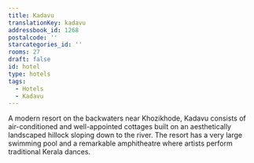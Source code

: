 ```yaml
---
title: Kadavu
translationKey: kadavu
addressbook_id: 1268
postalcode: ''
starcategories_id: ''
rooms: 27
draft: false
id: hotel
type: hotels
tags:
  - Hotels
  - Kadavu
---
```

A modern resort on the backwaters near Khozikhode, Kadavu consists of air-conditioned and well-appointed cottages built on an aesthetically landscaped hillock sloping down to the river.     The resort has a very large swimming pool and a remarkable amphitheatre where artists perform traditional Kerala dances.